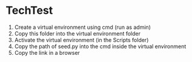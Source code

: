 # TechTest
1. Create a virtual environment using cmd (run as admin)
2. Copy this folder into the virtual environment folder
3. Activate the virtual environment (in the Scripts folder)
4. Copy the path of seed.py into the cmd inside the virtual environment
5. Copy the link in a browser

